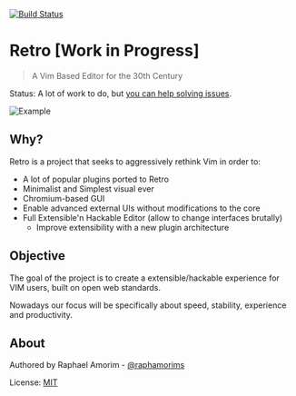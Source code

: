 [![Build Status](https://travis-ci.org/raphamorim/retro.svg?branch=master)](https://travis-ci.org/raphamorim/retro)

# Retro [Work in Progress]

> A Vim Based Editor for the 30th Century

Status: A lot of work to do, but [you can help solving issues](https://github.com/raphamorim/retro/issues).

![Example](assets/images/example.png)

## Why?

Retro is a project that seeks to aggressively rethink Vim in order to:

- A lot of popular plugins ported to Retro
- Minimalist and Simplest visual ever
- Chromium-based GUI
- Enable advanced external UIs without modifications to the core
- Full Extensible'n Hackable Editor (allow to change interfaces brutally)
	- Improve extensibility with a new plugin architecture

## Objective

The goal of the project is to create a extensible/hackable experience for VIM users, built on open web standards.

Nowadays our focus will be specifically about speed, stability, experience and productivity.

## About

Authored by Raphael Amorim - [@raphamorims](https://twitter.com/raphamorims)

License: [MIT](LICENSE)
